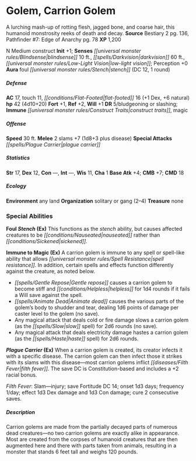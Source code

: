 ﻿---
cssclass: [monsters]
title1: Golem, Carrion Golem
desc_short: A lurching mash-up of rotting flesh, jagged bone, and coarse hair, this
  humanoid monstrosity reeks of death and decay.
title2: Carrion Golem
CR: 4
sources:
- name: Bestiary 2
  page: 136
  link: http://paizo.com/pathfinderRPG/v5748btpy8hif
- name: 'Pathfinder #7: Edge of Anarchy'
  page: 78
  link: http://paizo.com/pathfinder/adventurePath/curseOfTheCrimsonThrone/v5748btpy81xw
XP: 1200
alignment: N
size: Medium
type: construct
initiative:
  bonus: 1
senses:
  blindsense: 10
  darkvision: 60
  low-light vision: true
auras:
- name: foul stench
  DC: 12
  duration: 1 round
AC:
  AC: 17
  touch: 11
  flat_footed: 16
  components:
    dex: 1
    natural: 6
HP:
  HP: 42
  long: 4d10+20
saves:
  fort: 1
  ref: 2
  will: 1
DR:
- amount: 5
  weakness: bludgeoning or slashing
immunities:
- construct traits
- magic
speeds:
  base: 30
attacks:
  melee:
  - - text: 2 slams +7 (1d8+3 plus disease)
      entries:
      - - damage: 1d8+3
        - effect: disease
      count: 2
      attack: slams
      bonus:
      - 7
  special:
  - plague carrier
ability_scores:
  STR: 17
  DEX: 12
  CON:
  INT:
  WIS: 11
  CHA: 1
BAB: 4
CMB: 7
CMD: 18
skills: {}
ecology:
  environment: any land
  organization: solitary or gang (2-4)
  treasure_type: none
special_abilities:
  Foul Stench (Ex): This functions as the stench ability, but causes affected creatures
    to be nauseated rather than sickened.
  Immune to Magic (Ex): A carrion golem is immune to any spell or spell-like ability
    that allows spell resistance. In addition, certain spells and effects function
    differently against the creature, as noted below. Gentle repose causes a carrion
    golem to become stiff and helpless for 1d4 rounds if it fails a Will save against
    the spell.Animate dead causes the various parts of the golem's body to shudder
    and tear, dealing 1d6 points of damage per caster level to the golem (no save).Any
    magical attack that deals cold or fire damage slows a carrion golem (as the slow
    spell) for 2d6 rounds (no save).Any magical attack that deals electricity damage
    hastes a carrion golem (as the haste spell) for 2d6 rounds.
  Plague Carrier (Ex): |-
    When a carrion golem is created, its creator infects it with a specific disease. The carrion golem can then infect those it strikes with its slams with this disease-most carrion golems inflict filth fever. The save DC is Constitution-based and includes a +2 racial bonus.

    Filth Fever: Slam-injury; save Fortitude DC 14; onset 1d3 days; frequency 1/day; effect 1d3 Dex damage and 1d3 Con damage; cure 2 consecutive saves.
desc_long: Carrion golems are made from the partially decayed parts of numerous dead
  creatures-no two carrion golems are exactly alike in appearance. Most are created
  from the corpses of humanoid creatures that are then augmented here and there with
  parts taken from animals, resulting in a monster that stands 6 feet tall and weighs
  120 pounds.

---

# Golem, Carrion Golem
A lurching mash-up of rotting flesh, jagged bone, and coarse hair, this humanoid monstrosity reeks of death and decay.
**Source** Bestiary 2 pg. 136, Pathfinder #7: Edge of Anarchy pg. 78
**XP** 1,200

N Medium construct
**Init** +1; **Senses** _[[universal monster rules/Blindsense|blindsense]]_ 10 ft., _[[spells/Darkvision|darkvision]]_ 60 ft., _[[universal monster rules/Low-Light Vision|low-light vision]]_; Perception +0
**Aura** foul _[[universal monster rules/Stench|stench]]_ (DC 12, 1 round)

##### Defense

**AC** 17, touch 11, _[[conditions/Flat-Footed|flat-footed]]_ 16 (+1 Dex, +6 natural)
**hp** 42 (4d10+20)
**Fort** +1, **Ref** +2, **Will** +1
**DR** 5/bludgeoning or slashing; **Immune** _[[universal monster rules/Construct Traits|construct traits]]_, magic

##### Offense
**Speed** 30 ft.
**Melee** 2 slams +7 (1d8+3 plus disease)
**Special Attacks** _[[spells/Plague Carrier|plague carrier]]_

##### Statistics
**Str** 17, **Dex** 12, **Con** —, **Int** —, **Wis** 11, **Cha** 1
**Base Atk** +4; **CMB** +7; **CMD** 18

##### Ecology

**Environment** any land
**Organization** solitary or gang (2–4)
**Treasure** none

### Special Abilities

**Foul _Stench_ (Ex)** This functions as the _stench_ ability, but causes affected creatures to be _[[conditions/Nauseated|nauseated]]_ rather than _[[conditions/Sickened|sickened]]_.

**Immune to Magic (Ex)** A carrion golem is immune to any spell or spell-like ability that allows _[[universal monster rules/Spell Resistance|spell resistance]]_. In addition, certain spells and effects function differently against the creature, as noted below.

* _[[spells/Gentle Repose|Gentle repose]]_ causes a carrion golem to become stiff and _[[conditions/Helpless|helpless]]_ for 1d4 rounds if it fails a Will save against the spell.
* _[[spells/Animate Dead|Animate dead]]_ causes the various parts of the golem’s body to shudder and tear, dealing 1d6 points of damage per caster level to the golem (no save).
* Any magical attack that deals cold or fire damage slows a carrion golem (as the _[[spells/Slow|slow]]_ spell) for 2d6 rounds (no save).
* Any magical attack that deals electricity damage hastes a carrion golem (as the _[[spells/Haste|haste]]_ spell) for 2d6 rounds.

**_Plague Carrier_ (Ex)** When a carrion golem is created, its creator infects it with a specific disease. The carrion golem can then infect those it strikes with its slams with this disease—most carrion golems inflict _[[diseases/Filth Fever|filth fever]]_. The save DC is Constitution-based and includes a +2 racial bonus.

_Filth Fever_: Slam—injury; save Fortitude DC 14; onset 1d3 days; frequency 1/day; effect 1d3 Dex damage and 1d3 Con damage; cure 2 consecutive saves.

##### Description

Carrion golems are made from the partially decayed parts of numerous dead creatures—no two carrion golems are exactly alike in appearance. Most are created from the corpses of humanoid creatures that are then augmented here and there with parts taken from animals, resulting in a monster that stands 6 feet tall and weighs 120 pounds.